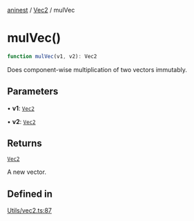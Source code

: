 [aninest](../../index.md) / [Vec2](../index.md) / mulVec

# mulVec()

```ts
function mulVec(v1, v2): Vec2
```

Does component-wise multiplication of two vectors immutably.

## Parameters

• **v1**: [`Vec2`](../type-aliases/Vec2.md)

• **v2**: [`Vec2`](../type-aliases/Vec2.md)

## Returns

[`Vec2`](../type-aliases/Vec2.md)

A new vector.

## Defined in

[Utils/vec2.ts:87](https://github.com/zphrs/aninest/blob/93165c72e5bf58f07554172fb8f04e60bd3cd7ed/core/src/Utils/vec2.ts#L87)
